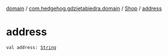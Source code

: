 [domain](../../index.md) / [com.hedgehog.gdzietabiedra.domain](../index.md) / [Shop](index.md) / [address](./address.md)

# address

`val address: `[`String`](https://kotlinlang.org/api/latest/jvm/stdlib/kotlin/-string/index.html)